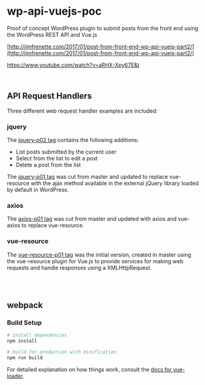 # wp-api-vuejs-poc
Proof of concept WordPress plugin to submit posts from the front end using the WordPress REST API and Vue.js

[http://jimfrenette.com/2017/01/post-from-front-end-wp-api-vuejs-part2/](http://jimfrenette.com/2017/01/post-from-front-end-wp-api-vuejs-part2/)

https://www.youtube.com/watch?v=aRHX-Xpy67E&t

<br />

## API Request Handlers

Three different web request handler examples are included:

### jquery

The [jquery-p02 tag](https://github.com/jimfrenette/wp-api-vuejs-poc/tree/jquery-p02) contains the following additions:

* List posts submitted by the current user
* Select from the list to edit a post
* Delete a post from the list

The [jquery-p01 tag](https://github.com/jimfrenette/wp-api-vuejs-poc/tree/jquery-p01) was cut from master and updated to replace vue-resource with the ajax method available in the external jQuery library loaded by default in WordPress.

### axios

The [axios-p01 tag](https://github.com/jimfrenette/wp-api-vuejs-poc/tree/axios-p01) was cut from master and updated with axios and vue-axios to replace vue-resource.

### vue-resource

The [vue-resource-p01 tag](https://github.com/jimfrenette/wp-api-vuejs-poc/tree/vue-resource-p01) was the initial version, created in master using the vue-resource plugin for Vue.js to provide services for making web requests and handle responses using a XMLHttpRequest.

<br />
<br />

## webpack

### Build Setup

``` bash
# install dependencies
npm install

# build for production with minification
npm run build
```

For detailed explanation on how things work, consult the [docs for vue-loader](http://vuejs.github.io/vue-loader).
